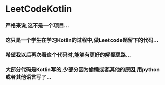 # LeetCodeKotlin

### 严格来说,这不是一个项目...

### 这只是一个学生在学习Kotlin的过程中,做Leetcode题留下的代码...

### 希望我以后再次看这个代码时,能够有更好的解题思路...

### 大部分代码是Kotlin写的,少部分因为偷懒或者其他的原因,用python或者其他语言写了...
